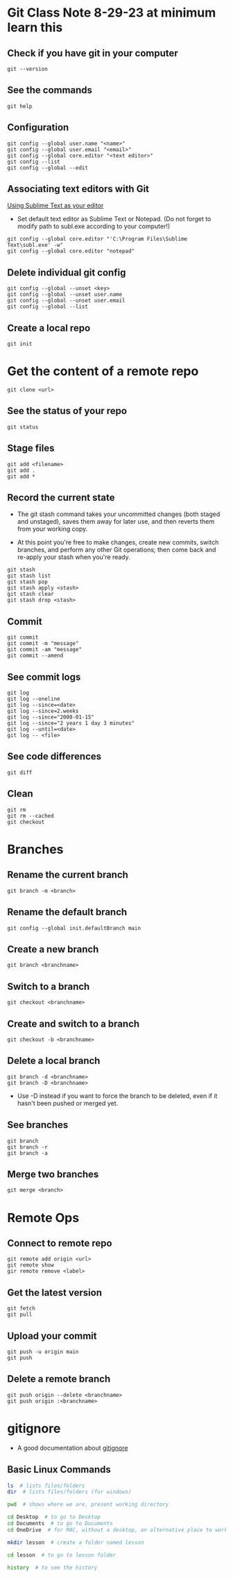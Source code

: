 # Git Class Note 8-29-23 at minimum learn this 

## Check if you have git in your computer
```git look for and update ver.
git --version
```
## See the commands
```git
git help
```

## Configuration
```git
git config --global user.name "<name>"
git config --global user.email "<email>"
git config --global core.editor "<text editor>" 
git config --list
git config --global --edit
```

## Associating text editors with Git

[Using Sublime Text as your editor](https://docs.github.com/en/get-started/getting-started-with-git/associating-text-editors-with-git#using-sublime-text-as-your-editor-1)

- Set default text editor as Sublime Text or Notepad. (Do not forget to modify path to subl.exe according to your computer!)
```git
git config --global core.editor "'C:\Program Files\Sublime Text\subl.exe' -w"
git config --global core.editor "notepad"
```

## Delete individual git config
```git
git config --global --unset <key>
git config --global --unset user.name
git config --global --unset user.email
git config --global --list
```

## Create a local repo
```git
git init
```

# Get the content of a remote repo
```git
git clone <url>
```

## See the status of your repo
```git
git status
```

## Stage files
```git
git add <filename>
git add .
git add *
```

## Record the current state

- The git stash command takes your uncommitted changes (both staged and unstaged), saves them away for later use, and then reverts them from your working copy.

- At this point you're free to make changes, create new commits, switch branches, and perform any other Git operations; then come back and re-apply your stash when you're ready.
```git
git stash
git stash list
git stash pop
git stash apply <stash>
git stash clear
git stash drop <stash>
```

## Commit
```git
git commit 
git commit -m "message"
git commit -am "message"
git commit --amend
```

## See commit logs
```git
git log
git log --oneline
git log --since=<date>
git log --since=2.weeks
git log --since="2008-01-15"
git log --since="2 years 1 day 3 minutes"
git log --until=<date>
git log -- <file>
```

## See code differences
```git
git diff
```

## Clean
```git
git rm
git rm --cached
git checkout
```

# Branches

## Rename the current branch
```git
git branch -m <branch>
```

## Rename the default branch
```git
git config --global init.defaultBranch main
```

## Create a new branch
```git
git branch <branchname>
```

## Switch to a branch
```git
git checkout <branchname>
```

## Create and switch to a branch
```git
git checkout -b <branchname>
```

## Delete a local branch
```git
git branch -d <branchname>
git branch -D <branchname>
```
- Use -D instead if you want to force the branch to be deleted, even if it hasn't been pushed or merged yet.

## See branches
```git
git branch
git branch -r
git branch -a
```

## Merge two branches
```git
git merge <branch>
```

# Remote Ops

## Connect to remote repo
```git
git remote add origin <url>
git remote show
gir remote remove <label>
```

## Get the latest version
```git
git fetch
git pull
```

## Upload your commit
```git
git push -u origin main
git push
```

## Delete a remote branch
```git
git push origin --delete <branchname>
git push origin :<branchname>
```

# gitignore

- A good documentation about [gitignore](https://www.atlassian.com/git/tutorials/saving-changes/gitignore)


## Basic Linux Commands
```sh
ls  # lists files/folders
dir  # lists files/folders (for windows)

pwd  # shows where we are, present working directory

cd Desktop  # to go to Desktop
cd Documents  # to go to Documents
cd OneDrive  # for MAC, without a desktop, an alternative place to work

mkdir lesson  # create a folder named lesson

cd lesson  # to go to lesson folder

history  # to see the history
```

